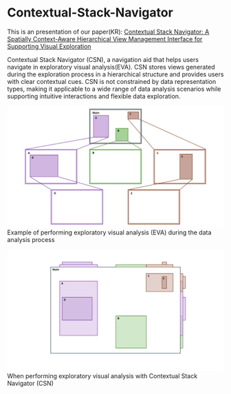 # Contextual-Stack-Navigator

This is an presentation of our paper(KR): 
[Contextual Stack Navigator: A Spatially Context-Aware Hierarchical View Management Interface for Supporting Visual Exploration](url)

Contextual Stack Navigator (CSN), a navigation aid that helps users navigate in exploratory visual analysis(EVA). CSN stores views generated during the exploration process in a hierarchical structure and provides users with clear contextual cues. CSN is not constrained by data representation types, making it applicable to a wide range of data analysis scenarios while supporting intuitive interactions and flexible data exploration.

![Exploratory Analysis](CSN_Figure1.svg)
Example of performing exploratory visual analysis (EVA) during the data analysis process

![Exploratory Analysis on Contextual Stack Navigator](CSN_Figure2.svg)
When performing exploratory visual analysis with Contextual Stack Navigator (CSN)
